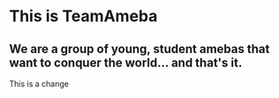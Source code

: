 # This is TeamAmeba

## We are a group of young, student amebas that want to conquer the world... and that's it.

This  is a change
